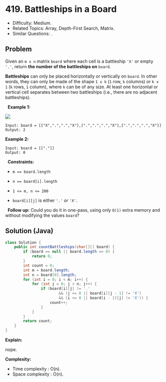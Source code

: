 # 419. Battleships in a Board

- Difficulty: Medium.
- Related Topics: Array, Depth-First Search, Matrix.
- Similar Questions: .

## Problem

Given an ```m x n``` matrix ```board``` where each cell is a battleship ```'X'``` or empty ```'.'```, return **the number of the **battleships** on** ```board```.

**Battleships** can only be placed horizontally or vertically on ```board```. In other words, they can only be made of the shape ```1 x k``` (```1``` row, ```k``` columns) or ```k x 1``` (```k``` rows, ```1``` column), where ```k``` can be of any size. At least one horizontal or vertical cell separates between two battleships (i.e., there are no adjacent battleships).

 
**Example 1:**

![](https://assets.leetcode.com/uploads/2021/04/10/battelship-grid.jpg)

```
Input: board = [["X",".",".","X"],[".",".",".","X"],[".",".",".","X"]]
Output: 2
```

**Example 2:**

```
Input: board = [["."]]
Output: 0
```

 
**Constraints:**


	
- ```m == board.length```
	
- ```n == board[i].length```
	
- ```1 <= m, n <= 200```
	
- ```board[i][j]``` is either ```'.'``` or ```'X'```.


 
**Follow up:** Could you do it in one-pass, using only ```O(1)``` extra memory and without modifying the values ```board```?


## Solution (Java)

```java
class Solution {
    public int countBattleships(char[][] board) {
        if (board == null || board.length == 0) {
            return 0;
        }
        int count = 0;
        int m = board.length;
        int n = board[0].length;
        for (int i = 0; i < m; i++) {
            for (int j = 0; j < n; j++) {
                if (board[i][j] != '.'
                        && (j <= 0 || board[i][j - 1] != 'X')
                        && (i <= 0 || board[i - 1][j] != 'X')) {
                    count++;
                }
            }
        }
        return count;
    }
}
```

**Explain:**

nope.

**Complexity:**

* Time complexity : O(n).
* Space complexity : O(n).

